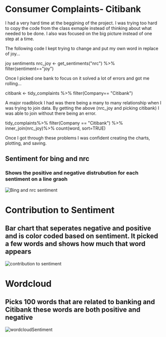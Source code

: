 # Consumer Complaints- Citibank

I had a very hard time at the beggining of the project. I was trying too hard to copy the code from the class exmaple instead of thinking about what needed to be done. I also was focused on the big picture instead of one step at a time. 


The following code I kept trying to change and put my own word in replace of joy...

joy sentiments 
nrc_joy <- get_sentiments("nrc") %>%
  filter(sentiment=="joy")


Once I picked one bank to focus on it solved a lot of errors and got me rolling...

citibank <- tidy_complaints %>%
  filter(Company== "Citibank")


A major roadblock I had was there being a many to many relationship when I was trying to join data. By getting the above (nrc_joy and picking citibank) I was able to join without there being an error. 

tidy_complaints%>%
  filter(Company == "Citibank") %>%
  inner_join(nrc_joy)%>%
  count(word, sort=TRUE)


Once I got through these problems I was confident creating the charts, plotting, and saving. 

## Sentiment for bing and nrc
### Shows the positive and negative distrubution for each sentiment on a line graoh 
![Bing and nrc sentiment](https://github.com/averyfrick/DATA_332/assets/159860783/cbecb365-1381-471d-9523-0f742a1bb7b6)

# Contribution to Sentiment 
## Bar chart that seperates negative and positive and is color coded based on sentiment. It picked a few words and shows how much that word appears 
![contribution to sentiment](https://github.com/averyfrick/DATA_332/assets/159860783/db91780b-e078-4740-a2dd-3c33d8c0c611)

# Wordcloud 
## Picks 100 words that are related to banking and Citibank these words are both positive and negative 
![wordcloudSentiment](https://github.com/averyfrick/DATA_332/assets/159860783/5a512bd5-d638-4caf-8626-f6df0452a6cb)
